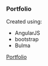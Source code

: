 ### Portfolio

Created using:

* AngularJS
* bootstrap
* Bulma

[Portfolio](http://snehel.surge.sh)
